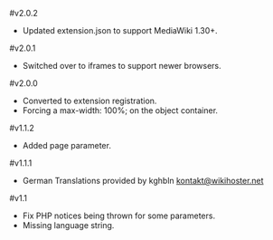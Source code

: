 #v2.0.2
* Updated extension.json to support MediaWiki 1.30+.

#v2.0.1
* Switched over to iframes to support newer browsers.

#v2.0.0
* Converted to extension registration.
* Forcing a max-width: 100%; on the object container.

#v1.1.2
* Added page parameter.

#v1.1.1
* German Translations provided by kghbln <kontakt@wikihoster.net>

#v1.1
* Fix PHP notices being thrown for some parameters.
* Missing language string.